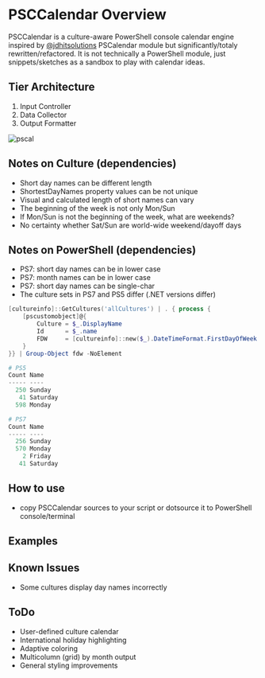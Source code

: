 
# PSCCalendar Overview

PSCCalendar is a culture-aware PowerShell console calendar engine inspired by [@jdhitsolutions](https://github.com/jdhitsolutions/PSCalendar) PSCalendar module but significantly/totaly rewritten/refactored. It is not technically a PowerShell module, just snippets/sketches as a sandbox to play with calendar ideas.

## Tier Architecture
1. Input Controller
2. Data Collector
3. Output Formatter

![pscal](https://user-images.githubusercontent.com/17237559/158593488-c95aa3bd-badd-4fc2-a549-21f790f7a537.png)

## Notes on Culture (dependencies)
- Short day names can be different length
- ShortestDayNames property values can be not unique
- Visual and calculated length of short names can vary
- The beginning of the week is not only Mon/Sun
- If Mon/Sun is not the beginning of the week, what are weekends?
- No certainty whether Sat/Sun are world-wide weekend/dayoff days

## Notes on PowerShell (dependencies)
- PS7: short day names can be in lower case
- PS7: month names can be in lower case
- PS7: short day names can be single-char
- The culture sets in PS7 and PS5 differ (.NET versions differ)
```powershell
[cultureinfo]::GetCultures('allCultures') | . { process {
    [pscustomobject]@{
        Culture = $_.DisplayName
        Id      = $_.name
        FDW     = [cultureinfo]::new($_).DateTimeFormat.FirstDayOfWeek
    }
}} | Group-Object fdw -NoElement

# PS5
Count Name
----- ----
  250 Sunday
   41 Saturday
  598 Monday

# PS7
Count Name
----- ----
  256 Sunday
  570 Monday
    2 Friday
   41 Saturday
```

## How to use
- copy PSCCalendar sources to your script or dotsource it to PowerShell console/terminal

## Examples

## Known Issues
- Some cultures display day names incorrectly

## ToDo
- User-defined culture calendar
- International holiday highlighting
- Adaptive coloring
- Multicolumn (grid) by month output
- General styling improvements
